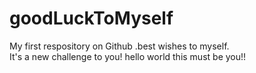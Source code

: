 # goodLuckToMyself
My first respository on Github .best wishes to myself.
<br/>It's a new challenge to you! 
hello world
this must be you!!